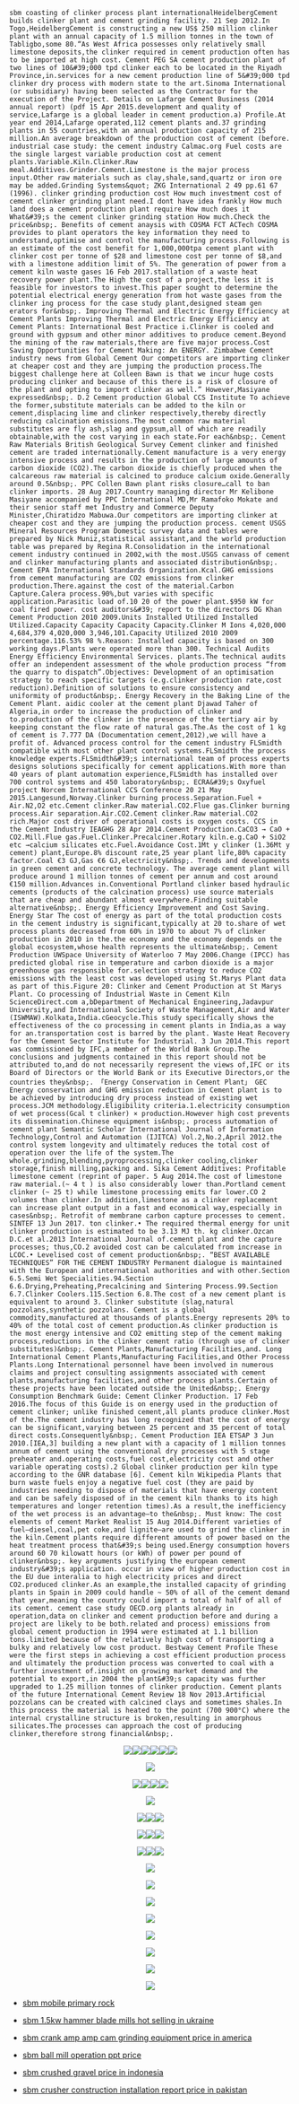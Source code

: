 
```
sbm coasting of clinker process plant internationalHeidelbergCement builds clinker plant and cement grinding facility. 21 Sep 2012.In Togo,HeidelbergCement is constructing a new US$ 250 million clinker plant with an annual capacity of 1.5 million tonnes in the town of Tabligbo,some 80.“As West Africa possesses only relatively small limestone deposits,the clinker required in cement production often has to be imported at high cost. Cement PEG SA cement production plant of two lines of 10&#39;000 tpd clinker each to be located in the Riyadh Province,in.services for a new cement production line of 5&#39;000 tpd clinker dry process with modern state to the art.Sinoma International (or subsidiary) having been selected as the Contractor for the execution of the Project. Details on Lafarge Cement Business (2014 annual report) (pdf 15 Apr 2015.development and quality of service,Lafarge is a global leader in cement production.a) Profile.At year end 2014,Lafarge operated,112 cement plants and.37 grinding plants in 55 countries,with an annual production capacity of 215 million.An average breakdown of the production cost of cement (before. industrial case study: the cement industry Calmac.org Fuel costs are the single largest variable production cost at cement plants.Variable.Kiln.Clinker.Raw meal.Additives.Grinder.Cement.Limestone is the major process input.Other raw materials such as clay,shale,sand,quartz or iron ore may be added.Grinding Systems&quot; ZKG International 2 49 pp.61 67 (1996). clinker grinding production cost How much investment cost of cement clinker grinding plant need.I dont have idea frankly How much land does a cement production plant require How much does it What&#39;s the cement clinker grinding station How much.Check the price&nbsp;. Benefits of cement anaysis with COSMA FCT ACTech COSMA provides to plant operators the key information they need to understand,optimise and control the manufacturing process.Following is an estimate of the cost benefit for 1,000,000tpa cement plant with clinker cost per tonne of $28 and limestone cost per tonne of $8,and with a limestone addition limit of 5%. The generation of power from a cement kiln waste gases 16 Feb 2017.stallation of a waste heat recovery power plant.The High the cost of a project,the less it is feasible for investors to invest.This paper sought to determine the potential electrical energy generation from hot waste gases from the clinker ing process for the case study plant,designed steam gen erators for&nbsp;. Improving Thermal and Electric Energy Efficiency at Cement Plants Improving Thermal and Electric Energy Efficiency at Cement Plants: International Best Practice i.Clinker is cooled and ground with gypsum and other minor additives to produce cement.Beyond the mining of the raw materials,there are five major process.Cost Saving Opportunities for Cement Making: An ENERGY. Zimbabwe Cement industry news from Global Cement Our competitors are importing clinker at cheaper cost and they are jumping the production process.The biggest challenge here at Colleen Bawn is that we incur huge costs producing clinker and because of this there is a risk of closure of the plant and opting to import clinker as well.” However,Masiyane expressed&nbsp;. D.2 Cement production Global CCS Institute To achieve the former,substitute materials can be added to the kiln or cement,displacing lime and clinker respectively,thereby directly reducing calcination emissions.The most common raw material substitutes are fly ash,slag and gypsum,all of which are readily obtainable,with the cost varying in each state.For each&nbsp;. Cement Raw Materials British Geological Survey Cement clinker and finished cement are traded internationally.Cement manufacture is a very energy intensive process and results in the production of large amounts of carbon dioxide (CO2).The carbon dioxide is chiefly produced when the calcareous raw material is calcined to produce calcium oxide.Generally around 0.5&nbsp;. PPC Collen Bawn plant risks closure…call to ban clinker imports. 28 Aug 2017.Country managing director Mr Kelibone Masiyane accompanied by PPC International MD,Mr Ramafoko Mokate and their senior staff met Industry and Commerce Deputy Minister,Chiratidzo Mabuwa.Our competitors are importing clinker at cheaper cost and they are jumping the production process. cement USGS Mineral Resources Program Domestic survey data and tables were prepared by Nick Muniz,statistical assistant,and the world production table was prepared by Regina R.Consolidation in the international cement industry continued in 2002,with the most.USGS canvass of cement and clinker manufacturing plants and associated distribution&nbsp;. Cement EPA International Standards Organization.Kcal.GHG emissions from cement manufacturing are CO2 emissions from clinker production.There.against the cost of the material.Carbon Capture.Calera process.90%,but varies with specific application.Parasitic load of.10 20 of the power plant.$950 kW for coal fired power. cost auditors&#39; report to the directors DG Khan Cement Production 2010 2009.Units Installed Utilized Installed Utilized.Capacity Capacity Capacity Capacity.Clinker M Ions 4,020,000 4,684,379 4,020,000 3,946,101.Capacity Utilized 2010 2009 percentage.116.53% 98 %.Reason: Installed capacity is based on 300 working days.Plants were operated more than 300. Technical Audits Energy Efficiency Environmental Services. plants.The technical audits offer an independent assessment of the whole production process “from the quarry to dispatch”.Objectives: Development of an optimisation strategy to reach specific targets (e.g.clinker production rate,cost reduction).Definition of solutions to ensure consistency and uniformity of product&nbsp;. Energy Recovery in the Baking Line of the Cement Plant. aidic cooler at the cement plant Djawad Taher of Algeria,in order to increase the production of clinker and to.production of the clinker in the presence of the tertiary air by keeping constant the flow rate of natural gas.The.As the cost of 1 kg of cement is 7.777 DA (Documentation cement,2012),we will have a profit of. Advanced process control for the cement industry FLSmidth compatible with most other plant control systems.FLSmidth the process knowledge experts.FLSmidth&#39;s international team of process experts designs solutions specifically for cement applications.With more than 40 years of plant automation experience,FLSmidth has installed over 700 control systems and 450 laboratory&nbsp;. ECRA&#39;s Oxyfuel project Norcem International CCS Conference 20 21 May 2015.Langesund,Norway.Clinker burning process.Separation.Fuel + Air.N2,O2 etc.Cement clinker.Raw material.CO2.Flue gas.Clinker burning process.Air separation.Air.CO2.Cement clinker.Raw material.CO2 rich.Major cost driver of operational costs is oxygen costs. CCS in the Cement Industry IEAGHG 28 Apr 2014.Cement Production.CaCO3 → CaO + CO2.Mill.Flue gas.Fuel.Clinker.Precalciner.Rotary kiln.e.g.CaO + SiO2 etc →calcium silicates etc.Fuel.Avoidance Cost.1Mt y clinker (1.36Mt y cement) plant,Europe.8% discount rate,25 year plant life,80% capacity factor.Coal €3 GJ,Gas €6 GJ,electricity&nbsp;. Trends and developments in green cement and concrete technology. The average cement plant will produce around 1 million tonnes of cement per annum and cost around €150 million.Advances in.Conventional Portland clinker based hydraulic cements (products of the calcination process) use source materials that are cheap and abundant almost everywhere.Finding suitable alternative&nbsp;. Energy Efficiency Improvement and Cost Saving. Energy Star The cost of energy as part of the total production costs in the cement industry is significant,typically at 20 to.share of wet process plants decreased from 60% in 1970 to about 7% of clinker production in 2010 in the.the economy and the economy depends on the global ecosystem,whose health represents the ultimate&nbsp;. Cement Production UWSpace University of Waterloo 7 May 2006.Change (IPCC) has predicted global rise in temperature and carbon dioxide is a major greenhouse gas responsible for.selection strategy to reduce CO2 emissions with the least cost was developed using St.Marys Plant data as part of this.Figure 20: Clinker and Cement Production at St Marys Plant. Co processing of Industrial Waste in Cement Kiln ScienceDirect.com a,bDepartment of Mechanical Engineering,Jadavpur University,and International Society of Waste Management,Air and Water (ISWMAW).Kolkata,India.cGeocycle.This study specifically shows the effectiveness of the co processing in cement plants in India,as a way for an.transportation cost is barred by the plant. Waste Heat Recovery for the Cement Sector Institute for Industrial. 3 Jun 2014.This report was commissioned by IFC,a member of the World Bank Group.The conclusions and judgments contained in this report should not be attributed to,and do not necessarily represent the views of,IFC or its Board of Directors or the World Bank or its Executive Directors,or the countries they&nbsp;. 「Energy Conservation in Cement Plant」 GEC Energy conservation and GHG emission reduction in Cement plant is to be achieved by introducing dry process instead of existing wet process.JCM methodology.Eligibility criteria.1.electricity consumption of wet process(Gcal t clinker) × production.However high cost prevents its dissemination.Chinese equipment is&nbsp;. process automation of cement plant Semantic Scholar International Journal of Information Technology,Control and Automation (IJITCA) Vol.2,No.2,April 2012.the control system longevity and ultimately reduces the total cost of operation over the life of the system.The whole.grinding,blending,pyroprocessing,clinker cooling,clinker storage,finish milling,packing and. Sika Cement Additives: Profitable limestone cement (reprint of paper. 5 Aug 2014.The cost of limestone raw material.(~ 4 t ) is also considerably lower than.Portland cement clinker (~ 25 t) while limestone processing emits far lower.CO 2 volumes than clinker.In addition,limestone as a clinker replacement can increase plant output in a fast and economical way,especially in cases&nbsp;. Retrofit of membrane carbon capture processes to cement. SINTEF 13 Jun 2017. ton clinker.• The required thermal energy for unit clinker production is estimated to be 3.13 MJ th. kg clinker.Ozcan D.C.et al.2013 International Journal of.cement plant and the capture processes; thus,CO.2 avoided cost can be calculated from increase in LCOC.• Levelised cost of cement production&nbsp;. “BEST AVAILABLE TECHNIQUES” FOR THE CEMENT INDUSTRY Permanent dialogue is maintained with the European and international authorities and with other.Section 6.5.Semi Wet Specialities.94.Section 6.6.Drying,Preheating,Precalcining and Sintering Process.99.Section 6.7.Clinker Coolers.115.Section 6.8.The cost of a new cement plant is equivalent to around 3. Clinker substitute (slag,natural pozzolans,synthetic pozzolans. Cement is a global commodity,manufactured at thousands of plants.Energy represents 20% to 40% of the total cost of cement production.As clinker production is the most energy intensive and CO2 emitting step of the cement making process,reductions in the clinker cement ratio (through use of clinker substitutes)&nbsp;. Cement Plants,Manufacturing Facilities,and. Long International Cement Plants,Manufacturing Facilities,and Other Process Plants.Long International personnel have been involved in numerous claims and project consulting assignments associated with cement plants,manufacturing facilities,and other process plants.Certain of these projects have been located outside the United&nbsp;. Energy Consumption Benchmark Guide: Cement Clinker Production. 17 Feb 2016.The focus of this Guide is on energy used in the production of cement clinker; unlike finished cement,all plants produce clinker.Most of the.The cement industry has long recognized that the cost of energy can be significant,varying between 25 percent and 35 percent of total direct costs.Consequently&nbsp;. Cement Production IEA ETSAP 3 Jun 2010.[IEA,3] building a new plant with a capacity of 1 million tonnes annum of cement using the conventional dry processes with 5 stage preheater and.operating costs,fuel cost,electricity cost and other variable operating costs).2 Global clinker production per kiln type according to the GNR database [6]. Cement kiln Wikipedia Plants that burn waste fuels enjoy a negative fuel cost (they are paid by industries needing to dispose of materials that have energy content and can be safely disposed of in the cement kiln thanks to its high temperatures and longer retention times).As a result,the inefficiency of the wet process is an advantage—to the&nbsp;. Must know: The cost elements of cement Market Realist 15 Aug 2014.Different varieties of fuel—diesel,coal,pet coke,and lignite—are used to grind the clinker in the kiln.Cement plants require different amounts of power based on the heat treatment process that&#39;s being used.Energy consumption hovers around 60 70 kilowatt hours (or kWh) of power per pound of clinker&nbsp;. key arguments justifying the european cement industry&#39;s application. occur in view of higher production cost in the EU due interalia to high electricity prices and direct CO2.produced clinker.As an example,the installed capacity of grinding plants in Spain in 2009 could handle ~ 50% of all of the cement demand that year,meaning the country could import a total of half of all of its cement. cement case study OECD.org plants already in operation,data on clinker and cement production before and during a project are likely to be both.related and process) emissions from global cement production in 1994 were estimated at 1.1 billion tons.limited because of the relatively high cost of transporting a bulky and relatively low cost product. Bestway Cement Profile These were the first steps in achieving a cost efficient production process and ultimately the production process was converted to coal with a further investment of.insight on growing market demand and the potential to export,in 2004 the plant&#39;s capacity was further upgraded to 1.25 million tonnes of clinker production. Cement plants of the future International Cement Review 18 Nov 2013.Artificial pozzolans can be created with calcined clays and sometimes shales.In this process the material is heated to the point (700 900°C) where the internal crystalline structure is broken,resulting in amorphous silicates.The processes can approach the cost of producing clinker,therefore strong financial&nbsp;. 
```

<div align="center">
  
<a rel="nofollow" href="https://m.shibang-china.com?f=github&k=sbm+coasting+of+clinker+process+plant+international"><img src="https://static.shibang-china.com/en/l.png"></a><img src="https://static.shibang-china.com/en/hw.png"><a rel="nofollow" href="https://m.shibang-china.com/product/?f=github&k=sbm+coasting+of+clinker+process+plant+international"><img src="https://static.shibang-china.com/en/p.png"></a><a rel="nofollow" href="https://m.shibang-china.com/cases/?f=github&k=sbm+coasting+of+clinker+process+plant+international"><img src="https://static.shibang-china.com/en/c.png"></a><a rel="nofollow" href="https://m.shibang-china.com/news/?f=github&k=sbm+coasting+of+clinker+process+plant+international"><img src="https://static.shibang-china.com/en/n.png"></a><a rel="nofollow" href="https://m.shibang-china.com?f=github&k=sbm+coasting+of+clinker+process+plant+international"><img src="https://static.shibang-china.com/en/m.png"></a>

<a rel="nofollow" href="https://m.shibang-china.com/product/?f=github&k=sbm+coasting+of+clinker+process+plant+international"><img src="https://static.shibang-china.com/en/b.jpg"></a>
  
<a rel="nofollow" href="https://m.shibang-china.com/solution-aggregate.html?f=github&k=sbm+coasting+of+clinker+process+plant+international"><img src="https://static.shibang-china.com/en/a.jpg"></a><a rel="nofollow" href="https://m.shibang-china.com/solution-mine.html?f=github&k=sbm+coasting+of+clinker+process+plant+international"><img src="https://static.shibang-china.com/en/m.jpg"></a><a rel="nofollow" href="https://m.shibang-china.com/solution-mill.html?f=github&k=sbm+coasting+of+clinker+process+plant+international"><img src="https://static.shibang-china.com/en/g.jpg"></a><a rel="nofollow" href="https://m.shibang-china.com/solution-epc.html?f=github&k=sbm+coasting+of+clinker+process+plant+international"><img src="https://static.shibang-china.com/en/e.jpg"></a>

<a rel="nofollow" href="https://m.shibang-china.com/product/?f=github&k=sbm+coasting+of+clinker+process+plant+international"><img src="https://static.shibang-china.com/en/a-p.png"></a>

<a rel="nofollow" href="https://m.shibang-china.com/product/crusher/c6x.html?f=github&k=sbm+coasting+of+clinker+process+plant+international"><img src="https://static.shibang-china.com/en/j.jpg"></a><a rel="nofollow" href="https://m.shibang-china.com/product/crusher/ci5x.html?f=github&k=sbm+coasting+of+clinker+process+plant+international"><img src="https://static.shibang-china.com/en/i.jpg"></a><a rel="nofollow" href="https://m.shibang-china.com/product/crusher/hst.html?f=github&k=sbm+coasting+of+clinker+process+plant+international"><img src="https://static.shibang-china.com/en/c.jpg"></a>

<a rel="nofollow" href="https://m.shibang-china.com/product/mill/mtw.html?f=github&k=sbm+coasting+of+clinker+process+plant+international"><img src="https://static.shibang-china.com/en/mtw.jpg"></a><a rel="nofollow" href="https://m.shibang-china.com/product/mill/scm.html?f=github&k=sbm+coasting+of+clinker+process+plant+international"><img src="https://static.shibang-china.com/en/scm.jpg"></a><a rel="nofollow" href="https://m.shibang-china.com/product/mill/lm.html?f=github&k=sbm+coasting+of+clinker+process+plant+international"><img src="https://static.shibang-china.com/en/lm.jpg"></a>

<a rel="nofollow" href="https://m.shibang-china.com/product/sand/vsi6x.html?f=github&k=sbm+coasting+of+clinker+process+plant+international"><img src="https://static.shibang-china.com/en/6x.jpg"></a><a rel="nofollow" href="https://m.shibang-china.com/product/sand/vu.html?f=github&k=sbm+coasting+of+clinker+process+plant+international"><img src="https://static.shibang-china.com/en/vu.jpg"></a><a rel="nofollow" href="https://m.shibang-china.com/product/mobile/klun.html?f=github&k=sbm+coasting+of+clinker+process+plant+international"><img src="https://static.shibang-china.com/en/k.jpg"></a>

<a rel="nofollow" href="https://m.shibang-china.com/cases/?f=github&k=sbm+coasting+of+clinker+process+plant+international"><img src="https://static.shibang-china.com/en/case.png"></a>

<a rel="nofollow" href="https://m.shibang-china.com/cases/aggregate/202.html?f=github&k=sbm+coasting+of+clinker+process+plant+international"><img src="https://static.shibang-china.com/en/c-1.jpg"></a>

<a rel="nofollow" href="https://m.shibang-china.com/cases/aggregate/203.html?f=github&k=sbm+coasting+of+clinker+process+plant+international"><img src="https://static.shibang-china.com/en/c-2.jpg"></a>

<a rel="nofollow" href="https://m.shibang-china.com/cases/mill/123.html?f=github&k=sbm+coasting+of+clinker+process+plant+international"><img src="https://static.shibang-china.com/en/c-3.jpg"></a>

<a rel="nofollow" href="https://m.shibang-china.com/contact_us.html?f=github&k=sbm+coasting+of+clinker+process+plant+international"><img src="https://static.shibang-china.com/en/contact.png"></a>

<a rel="nofollow" href="https://swt.shibang-china.com/?f=github&k=sbm+coasting+of+clinker+process+plant+international"><img src="https://static.shibang-china.com/en/chat.png"></a>

<a rel="nofollow" href="https://whatsapp.shibangsoft.com/WhatsApp.php?f=github&k=sbm+coasting+of+clinker+process+plant+international"><img src="https://static.shibang-china.com/en/whatsapp.png"></a>

<a rel="nofollow" href="https://m.shibang-china.com/?f=github&k=sbm+coasting+of+clinker+process+plant+international"><img src="https://static.shibang-china.com/en/website.png"></a>

</div>


* [sbm mobile primary rock](sbm%20mobile%20primary%20rock.md)

* [sbm 1.5kw hammer blade mills hot selling in ukraine](sbm%201.5kw%20hammer%20blade%20mills%20hot%20selling%20in%20ukraine.md)

* [sbm crank amp amp cam grinding equipment price in america](sbm%20crank%20amp%20amp%20cam%20grinding%20equipment%20price%20in%20america.md)

* [sbm ball mill operation ppt price](sbm%20ball%20mill%20operation%20ppt%20price.md)

* [sbm crushed gravel price in indonesia](sbm%20crushed%20gravel%20price%20in%20indonesia.md)

* [sbm crusher construction installation report price in pakistan](sbm%20crusher%20construction%20installation%20report%20price%20in%20pakistan.md)